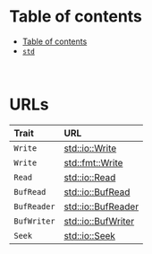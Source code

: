 # Table of contents
- [Table of contents](#table-of-contents)
- [`std`](#std)

<br>

# URLs
|Trait|URL|
|:----|:------------|
|`Write`|[std::io::Write](https://doc.rust-lang.org/stable/std/io/trait.Write.html)|
|`Write`|[std::fmt::Write](https://doc.rust-lang.org/stable/std/fmt/trait.Write.html)|
|`Read`|[std::io::Read](https://doc.rust-lang.org/stable/std/io/trait.Read.html)|
|`BufRead`|[std::io::BufRead](https://doc.rust-lang.org/stable/std/io/trait.BufRead.html)|
|`BufReader`|[std::io::BufReader](https://doc.rust-lang.org/stable/std/io/struct.BufReader.html)|
|`BufWriter`|[std::io::BufWriter](https://doc.rust-lang.org/stable/std/io/struct.BufWriter.html)|
|`Seek`|[std::io::Seek](https://doc.rust-lang.org/stable/std/io/trait.Seek.html)|

<br>
